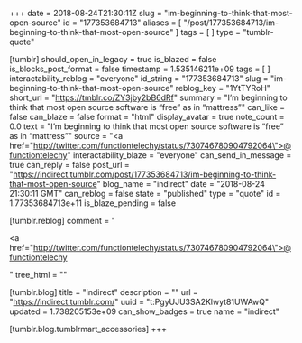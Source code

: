 +++
date = 2018-08-24T21:30:11Z
slug = "im-beginning-to-think-that-most-open-source"
id = "177353684713"
aliases = [ "/post/177353684713/im-beginning-to-think-that-most-open-source" ]
tags = [ ]
type = "tumblr-quote"

[tumblr]
should_open_in_legacy = true
is_blazed = false
is_blocks_post_format = false
timestamp = 1.535146211e+09
tags = [ ]
interactability_reblog = "everyone"
id_string = "177353684713"
slug = "im-beginning-to-think-that-most-open-source"
reblog_key = "1YtTYRoH"
short_url = "https://tmblr.co/ZY3jby2bB6dRf"
summary = "I’m beginning to think that most open source software is “free” as in “mattress”"
can_like = false
can_blaze = false
format = "html"
display_avatar = true
note_count = 0.0
text = "I&rsquo;m beginning to think that most open source software is &ldquo;free&rdquo; as in &ldquo;mattress&rdquo;"
source = "<a href=\"http://twitter.com/functiontelechy/status/730746780904792064\">@functiontelechy</a>"
interactability_blaze = "everyone"
can_send_in_message = true
can_reply = false
post_url = "https://indirect.tumblr.com/post/177353684713/im-beginning-to-think-that-most-open-source"
blog_name = "indirect"
date = "2018-08-24 21:30:11 GMT"
can_reblog = false
state = "published"
type = "quote"
id = 1.77353684713e+11
is_blaze_pending = false

[tumblr.reblog]
comment = "<p><a href=\"http://twitter.com/functiontelechy/status/730746780904792064\">@functiontelechy</a></p>"
tree_html = ""

[tumblr.blog]
title = "indirect"
description = ""
url = "https://indirect.tumblr.com/"
uuid = "t:PgyUJU3SA2Klwyt81UWAwQ"
updated = 1.738205153e+09
can_show_badges = true
name = "indirect"

[tumblr.blog.tumblrmart_accessories]
+++
